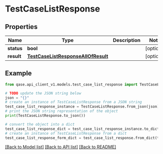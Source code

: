 # TestCaseListResponse


## Properties

Name | Type | Description | Notes
------------ | ------------- | ------------- | -------------
**status** | **bool** |  | [optional] 
**result** | [**TestCaseListResponseAllOfResult**](TestCaseListResponseAllOfResult.md) |  | [optional] 

## Example

```python
from qase.api_client_v1.models.test_case_list_response import TestCaseListResponse

# TODO update the JSON string below
json = "{}"
# create an instance of TestCaseListResponse from a JSON string
test_case_list_response_instance = TestCaseListResponse.from_json(json)
# print the JSON string representation of the object
print(TestCaseListResponse.to_json())

# convert the object into a dict
test_case_list_response_dict = test_case_list_response_instance.to_dict()
# create an instance of TestCaseListResponse from a dict
test_case_list_response_form_dict = test_case_list_response.from_dict(test_case_list_response_dict)
```
[[Back to Model list]](../README.md#documentation-for-models) [[Back to API list]](../README.md#documentation-for-api-endpoints) [[Back to README]](../README.md)


